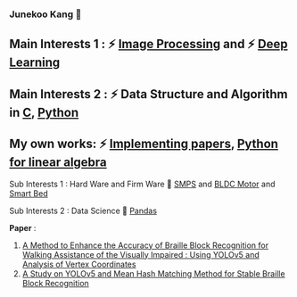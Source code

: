 ### Junekoo Kang 👋



## Main Interests 1 : ⚡ [Image Processing](https://github.com/engineerjkk/Image_Processing) and ⚡ [Deep Learning](https://github.com/engineerjkk/Deep_Learning)  

## Main Interests 2 : ⚡ Data Structure and Algorithm in [C](https://github.com/engineerjkk/AlgortihmsAndDataStructures), [Python](https://github.com/engineerjkk/DataStructure-in-Python)  

## My own works: ⚡ [Implementing papers](https://github.com/engineerjkk/implementing-Papers), [Python for linear algebra](https://github.com/engineerjkk/Python-for-LinearAlgebra)

Sub Interests 1 : Hard Ware and Firm Ware 🔭 [SMPS](https://github.com/engineerjkk/SMPS) and [BLDC Motor](https://github.com/engineerjkk/BLDC_Motor_Controller) and [Smart Bed](https://github.com/engineerjkk/Smart-Bed)

Sub Interests 2 : Data Science 🔭 [Pandas](https://github.com/engineerjkk/Pandas)  



**Paper** :   
1. [A Method to Enhance the Accuracy of Braille Block Recognition for Walking Assistance of the Visually Impaired : Using YOLOv5 and Analysis of Vertex Coordinates](https://github.com/engineerjkk/PaperReview/blob/main/A%20Method%20to%20Enhance%20the%20Accuracy%20of%20Braille%20Block%20Recognition%20for%20Walking%20Assistance%20of%20the%20Visually%20Impaired_Using%20YOLOv5%20and%20Analysis%20of%20Vertex%20Coordinates.pdf)  
2. [A Study on YOLOv5 and Mean Hash Matching Method for Stable Braille Block Recognition](https://github.com/engineerjkk/PaperReview/blob/main/A%20Study%20on%20YOLOv5%20and%20Mean%20Hash%20Matching%20Method%20for%20Stable%20Braille%20Block%20Recognition.pdf)

<!--
**engineerjkk/engineerjkk** is a ✨ _special_ ✨ repository because its `README.md` (this file) appears on your GitHub profile.

Sub Interests 3 : Soft Ware 🔭 [DataBase](https://github.com/engineerjkk/DataBase), [NetWork](https://github.com/engineerjkk/Network), [OperatingSystem](https://github.com/engineerjkk/OperatingSystem)  

Here are some ideas to get you started:

- 🔭 I’m currently working on ...
- 🌱 I’m currently learning ...
- 👯 I’m looking to collaborate on ...
- 🤔 I’m looking for help with ...
- 💬 Ask me about ...
- 📫 How to reach me: ...
- 😄 Pronouns: ...
- ⚡ Fun fact: ...
-->
